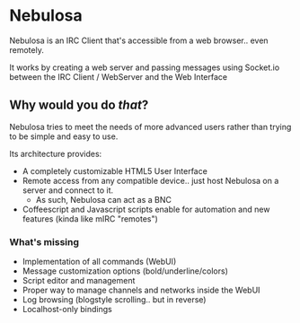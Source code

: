 # Nebulosa

Nebulosa is an IRC Client that's accessible from a web browser.. even remotely.

It works by creating a web server and passing messages using Socket.io between the IRC Client / WebServer and the Web Interface

## Why would you do *that*?

Nebulosa tries to meet the needs of more advanced users rather than trying to be simple and easy to use.

Its architecture provides:

- A completely customizable HTML5 User Interface
- Remote access from any compatible device.. just host Nebulosa on a server and connect to it.
  - As such, Nebulosa can act as a BNC
- Coffeescript and Javascript scripts enable for automation and new features (kinda like mIRC "remotes")

### What's missing

- Implementation of all commands (WebUI)
- Message customization options (bold/underline/colors)
- Script editor and management
- Proper way to manage channels and networks inside the WebUI
- Log browsing (blogstyle scrolling.. but in reverse)
- Localhost-only bindings